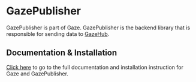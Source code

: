 # GazePublisher

GazePublisher is part of Gaze.
GazePublisher is the backend library that is responsible for sending data to [GazeHub](https://github.com/isaaceindhoven/GazeHub).

## Documentation & Installation

[Click here](https://isaaceindhoven.github.io/GazeHub/docs/#/gazepublisher) to go to the full documentation and installation instruction for Gaze and GazePublisher.